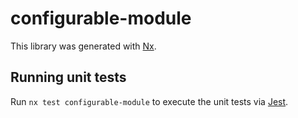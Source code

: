 # configurable-module

This library was generated with [Nx](https://nx.dev).

## Running unit tests

Run `nx test configurable-module` to execute the unit tests via [Jest](https://jestjs.io).
